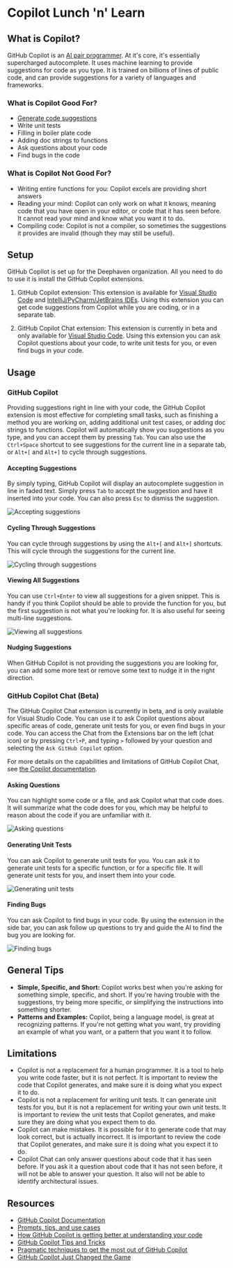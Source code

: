 # Copilot Lunch 'n' Learn

## What is Copilot?

GitHub Copilot is an [AI pair programmer](https://docs.github.com/en/copilot/quickstart). At it's core, it's essentially supercharged autocomplete. It uses machine learning to provide suggestions for code as you type. It is trained on billions of lines of public code, and can provide suggestions for a variety of languages and frameworks.

### What is Copilot Good For?

- [Generate code suggestions](https://docs.github.com/en/copilot/getting-started-with-github-copilot)
- Write unit tests
- Filling in boiler plate code
- Adding doc strings to functions
- Ask questions about your code
- Find bugs in the code

### What is Copilot Not Good For?

- Writing entire functions for you: Copilot excels are providing short answers
- Reading your mind: Copilot can only work on what it knows, meaning code that you have open in your editor, or code that it has seen before. It cannot read your mind and know what you want it to do.
- Compiling code: Copilot is not a compiler, so sometimes the suggestions it provides are invalid (though they may still be useful).

## Setup

GitHub Copilot is set up for the Deephaven organization. All you need to do to use it is install the GitHub Copilot extensions.

1. GitHub Copilot extension: This extension is available for [Visual Studio Code](https://docs.github.com/en/copilot/getting-started-with-github-copilot?tool=vscode#installing-the-visual-studio-code-extension) and [IntelliJ/PyCharm/JetBrains IDEs](https://docs.github.com/en/copilot/getting-started-with-github-copilot?tool=jetbrains#installing-the-github-copilot-extension-in-your-jetbrains-ide). Using this extension you can get code suggestions from Copilot while you are coding, or in a separate tab.

2. GitHub Copilot Chat extension: This extension is currently in beta and only available for [Visual Studio Code](https://docs.github.com/en/copilot/getting-started-with-github-copilot?tool=jetbrains#installing-the-github-copilot-extension-in-your-jetbrains-ide). Using this extension you can ask Copilot questions about your code, to write unit tests for you, or even find bugs in your code.

## Usage

### GitHub Copilot

Providing suggestions right in line with your code, the GitHub Copilot extension is most effective for completing small tasks, such as finishing a method you are working on, adding additional unit test cases, or adding doc strings to functions. Copilot will automatically show you suggestions as you type, and you can accept them by pressing `Tab`. You can also use the `Ctrl+Space` shortcut to see suggestions for the current line in a separate tab, or `Alt+[` and `Alt+]` to cycle through suggestions.

#### Accepting Suggestions

By simply typing, GitHub Copilot will display an autocomplete suggestion in line in faded text. Simply press `Tab` to accept the suggestion and have it inserted into your code. You can also press `Esc` to dismiss the suggestion.

![Accepting suggestions](./assets/accepting-suggestions.gif)

#### Cycling Through Suggestions

You can cycle through suggestions by using the `Alt+[` and `Alt+]` shortcuts. This will cycle through the suggestions for the current line.

![Cycling through suggestions](./assets/cycling-through-suggestions.gif)

#### Viewing All Suggestions

You can use `Ctrl+Enter` to view all suggestions for a given snippet. This is handy if you think Copilot should be able to provide the function for you, but the first suggestion is not what you're looking for. It is also useful for seeing multi-line suggestions.

![Viewing all suggestions](./assets/viewing-all-suggestions.gif)

#### Nudging Suggestions

When GitHub Copilot is not providing the suggestions you are looking for, you can add some more text or remove some text to nudge it in the right direction.

### GitHub Copilot Chat (Beta)

The GitHub Copilot Chat extension is currently in beta, and is only available for Visual Studio Code. You can use it to ask Copilot questions about specific areas of code, generate unit tests for you, or even find bugs in your code. You can access the Chat from the Extensions bar on the left (chat icon) or by pressing `Ctrl+P`, and typing `>` followed by your question and selecting the `Ask GitHub Copilot` option.

For more details on the capabilities and limitations of GitHub Copilot Chat, see [the Copilot documentation](https://docs.github.com/en/early-access/copilot/github-copilot-chat-transparency-note).

#### Asking Questions

You can highlight some code or a file, and ask Copilot what that code does. It will summarize what the code does for you, which may be helpful to reason about the code if you are unfamiliar with it.

![Asking questions](./assets/asking-questions.gif)

#### Generating Unit Tests

You can ask Copilot to generate unit tests for you. You can ask it to generate unit tests for a specific function, or for a specific file. It will generate unit tests for you, and insert them into your code.

![Generating unit tests](./assets/generating-unit-tests.gif)

#### Finding Bugs

You can ask Copilot to find bugs in your code. By using the extension in the side bar, you can ask follow up questions to try and guide the AI to find the bug you are looking for.

![Finding bugs](./assets/finding-bugs.gif)

## General Tips

- **Simple, Specific, and Short:** Copilot works best when you're asking for something simple, specific, and short. If you're having trouble with the suggestions, try being more specific, or simplifying the instructions into something shorter.
- **Patterns and Examples:** Copilot, being a language model, is great at recognizing patterns. If you're not getting what you want, try providing an example of what you want, or a pattern that you want it to follow.

## Limitations

- Copilot is not a replacement for a human programmer. It is a tool to help you write code faster, but it is not perfect. It is important to review the code that Copilot generates, and make sure it is doing what you expect it to do.
- Copilot is not a replacement for writing unit tests. It can generate unit tests for you, but it is not a replacement for writing your own unit tests. It is important to review the unit tests that Copilot generates, and make sure they are doing what you expect them to do.
- Copilot can make mistakes. It is possible for it to generate code that may look correct, but is actually incorrect. It is important to review the code that Copilot generates, and make sure it is doing what you expect it to do.
- Copilot Chat can only answer questions about code that it has seen before. If you ask it a question about code that it has not seen before, it will not be able to answer your question. It also will not be able to identify architectural issues.

## Resources

- [GitHub Copilot Documentation](https://docs.github.com/en/copilot)
- [Prompts, tips, and use cases](https://github.blog/2023-06-20-how-to-write-better-prompts-for-github-copilot/)
- [How GitHub Copilot is getting better at understanding your code](https://github.blog/2023-05-17-how-github-copilot-is-getting-better-at-understanding-your-code/#how-github-copilot-understands-your-code)
- [GitHub Copilot Tips and Tricks](https://youtu.be/1qs6QKk0DVc)
- [Pragmatic techniques to get the most out of GitHub Copilot](https://youtu.be/CwAzIpc4AnA)
- [GitHub Copilot Just Changed the Game](https://www.youtube.com/watch?v=IavOJI5OV7g)
